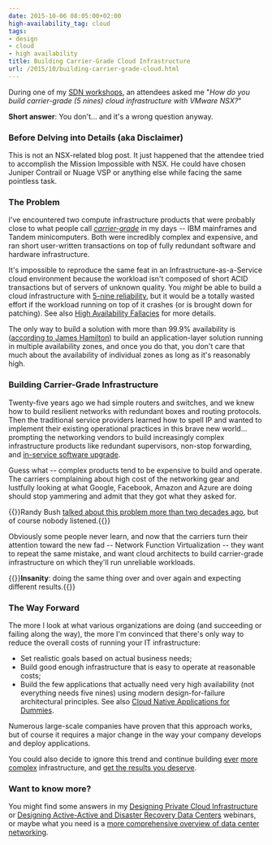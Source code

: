 ```yaml
---
date: 2015-10-06 08:05:00+02:00
high-availability_tag: cloud
tags:
- design
- cloud
- high availability
title: Building Carrier-Grade Cloud Infrastructure
url: /2015/10/building-carrier-grade-cloud.html
---
```

During one of my [SDN workshops](http://www.ipspace.net/SDN,_OpenFlow_and_NFV_Workshop), an attendees asked me "*How do you build carrier-grade (5 nines) cloud infrastructure with VMware NSX?*"

**Short answer**: You don't... and it's a wrong question anyway.
<!--more-->
### Before Delving into Details (aka Disclaimer)

This is not an NSX-related blog post. It just happened that the attendee tried to accomplish the Mission Impossible with NSX. He could have chosen Juniper Contrail or Nuage VSP or anything else while facing the same pointless task.

### The Problem

I've encountered two compute infrastructure products that were probably close to what people call [*carrier-grade*](https://en.wikipedia.org/wiki/Carrier_grade) in my days -- IBM mainframes and Tandem minicomputers. Both were incredibly complex and expensive, and ran short user-written transactions on top of fully redundant software and hardware infrastructure.

It's impossible to reproduce the same feat in an Infrastructure-as-a-Service cloud environment because the workload isn't composed of short ACID transactions but of servers of unknown quality. You *might* be able to build a cloud infrastructure with [5-nine reliability](https://en.wikipedia.org/wiki/Five_nines), but it would be a totally wasted effort if the workload running on top of it crashes (or is brought down for patching). See also [High Availability Fallacies](http://blog.ipspace.net/2011/08/high-availability-fallacies.html) for more details.

The only way to build a solution with more than 99.9% availability is ([according to James Hamilton](https://youtu.be/JIQETrFC_SQ?t=18m50s)) to build an application-layer solution running in multiple availability zones, and once you do that, you don't care that much about the availability of individual zones as long as it's reasonably high.

### Building Carrier-Grade Infrastructure

Twenty-five years ago we had simple routers and switches, and we knew how to build resilient networks with redundant boxes and routing protocols. Then the traditional service providers learned how to spell IP and wanted to implement their existing operational practices in this brave new world... prompting the networking vendors to build increasingly complex infrastructure products like redundant supervisors, non-stop forwarding, and [in-service software upgrade](http://blog.ipspace.net/2015/06/so-you-need-issu-on-your-tor-switch.html).

Guess what -- complex products tend to be expensive to build and operate. The carriers complaining about high cost of the networking gear and lustfully looking at what Google, Facebook, Amazon and Azure are doing should stop yammering and admit that they got what they asked for.

{{<note info>}}Randy Bush [talked about this problem more than two decades ago](https://www.nanog.org/meetings/nanog26/presentations/bushcomplex.pdf), but of course nobody listened.{{</note>}}

Obviously some people never learn, and now that the carriers turn their attention toward the new fad -- Network Function Virtualization -- they want to repeat the same mistake, and want cloud architects to build carrier-grade infrastructure on which they'll run unreliable workloads.

{{<quote source="Definitely not Einstein">}}**Insanity**: doing the same thing over and over again and expecting different results.{{</quote>}}

### The Way Forward

The more I look at what various organizations are doing (and succeeding or failing along the way), the more I'm convinced that there's only way to reduce the overall costs of running your IT infrastructure:

-   Set realistic goals based on actual business needs;
-   Build good enough infrastructure that is easy to operate at reasonable costs;
-   Build the few applications that actually need very high availability (not everything needs five nines) using modern design-for-failure architectural principles. See also [Cloud Native Applications for Dummies](http://it20.info/2014/12/cloud-native-applications-for-dummies/).

Numerous large-scale companies have proven that this approach works, but of course it requires a major change in the way your company develops and deploy applications.

You could also decide to ignore this trend and continue building [ever](http://blog.ipspace.net/2014/10/vxlan-and-otv-saga-continues.html) [more](http://blog.ipspace.net/2015/02/before-talking-about-vmotion-across.html) [complex](http://blog.ipspace.net/2015/09/vsan-as-always-latency-is-real-killer.html) infrastructure, and [get the results you deserve](http://blog.ipspace.net/2013/09/sooner-or-later-someone-will-pay-for.html).

### Want to know more?

You might find some answers in my [Designing Private Cloud Infrastructure](http://www.ipspace.net/Designing_Private_Cloud_Infrastructure) or [Designing Active-Active and Disaster Recovery Data Centers](http://www.ipspace.net/Designing_Private_Cloud_Infrastructure) webinars, or maybe what you need is a [more comprehensive overview of data center networking](http://www.ipspace.net/Roadmap/Data_center_webinars).
